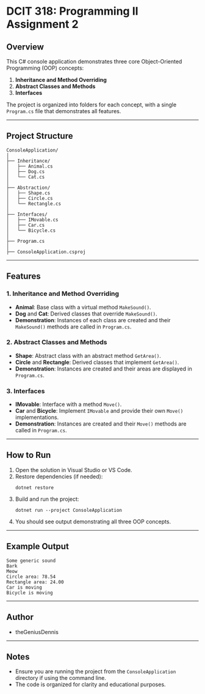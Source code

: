 # DCIT 318: Programming II Assignment 2

## Overview
This C# console application demonstrates three core Object-Oriented Programming (OOP) concepts:

1. **Inheritance and Method Overriding**
2. **Abstract Classes and Methods**
3. **Interfaces**

The project is organized into folders for each concept, with a single `Program.cs` file that demonstrates all features.

---

## Project Structure

```
ConsoleApplication/
│
├── Inheritance/
│   ├── Animal.cs
│   ├── Dog.cs
│   └── Cat.cs
│
├── Abstraction/
│   ├── Shape.cs
│   ├── Circle.cs
│   └── Rectangle.cs
│
├── Interfaces/
│   ├── IMovable.cs
│   ├── Car.cs
│   └── Bicycle.cs
│
├── Program.cs
│
├── ConsoleApplication.csproj
```

---

## Features

### 1. Inheritance and Method Overriding
- **Animal**: Base class with a virtual method `MakeSound()`.
- **Dog** and **Cat**: Derived classes that override `MakeSound()`.
- **Demonstration**: Instances of each class are created and their `MakeSound()` methods are called in `Program.cs`.

### 2. Abstract Classes and Methods
- **Shape**: Abstract class with an abstract method `GetArea()`.
- **Circle** and **Rectangle**: Derived classes that implement `GetArea()`.
- **Demonstration**: Instances are created and their areas are displayed in `Program.cs`.

### 3. Interfaces
- **IMovable**: Interface with a method `Move()`.
- **Car** and **Bicycle**: Implement `IMovable` and provide their own `Move()` implementations.
- **Demonstration**: Instances are created and their `Move()` methods are called in `Program.cs`.

---

## How to Run

1. Open the solution in Visual Studio or VS Code.
2. Restore dependencies (if needed):
   ```
   dotnet restore
   ```
3. Build and run the project:
   ```
   dotnet run --project ConsoleApplication
   ```
4. You should see output demonstrating all three OOP concepts.

---

## Example Output
```
Some generic sound
Bark
Meow
Circle area: 78.54
Rectangle area: 24.00
Car is moving
Bicycle is moving
```

---

## Author
- theGeniusDennis

---

## Notes
- Ensure you are running the project from the `ConsoleApplication` directory if using the command line.
- The code is organized for clarity and educational purposes.

